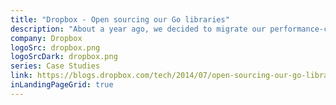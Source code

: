 ```yaml
---
title: "Dropbox - Open sourcing our Go libraries"
description: "About a year ago, we decided to migrate our performance-critical backends from Python to Go to leverage better concurrency support and faster execution speed. ... At this point, we have successfully moved major parts of our infrastructure to Go."
company: Dropbox
logoSrc: dropbox.png
logoSrcDark: dropbox.png
series: Case Studies
link: https://blogs.dropbox.com/tech/2014/07/open-sourcing-our-go-libraries/
inLandingPageGrid: true
---
```

